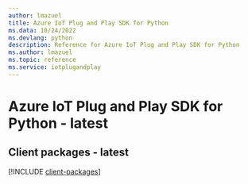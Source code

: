 ```yaml
---
author: lmazuel
title: Azure IoT Plug and Play SDK for Python
ms.data: 10/24/2022
ms.devlang: python
description: Reference for Azure IoT Plug and Play SDK for Python
ms.author: lmazuel
ms.topic: reference
ms.service: iotplugandplay
---
```

# Azure IoT Plug and Play SDK for Python - latest

## Client packages - latest
[!INCLUDE [client-packages](iot-plug-and-play-client-index.md)]